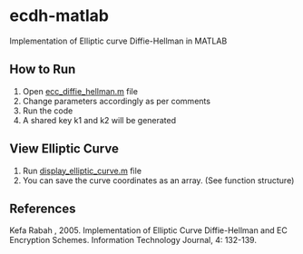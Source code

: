 # ecdh-matlab
Implementation of Elliptic curve Diffie-Hellman in MATLAB

## How to Run

1. Open [ecc_diffie_hellman.m](https://github.com/ajaybiswas22/ecdh-matlab/blob/main/ecc_diffie_hellman.m) file
2. Change parameters accordingly as per comments
3. Run the code
4. A shared key k1 and k2 will be generated

## View Elliptic Curve

1. Run [display_elliptic_curve.m](https://github.com/ajaybiswas22/ecdh-matlab/blob/main/display_elliptic_curve.m) file
2. You can save the curve coordinates as an array. (See function structure)

## References

Kefa Rabah , 2005. Implementation of Elliptic Curve Diffie-Hellman and EC Encryption Schemes. Information Technology Journal, 4: 132-139.



